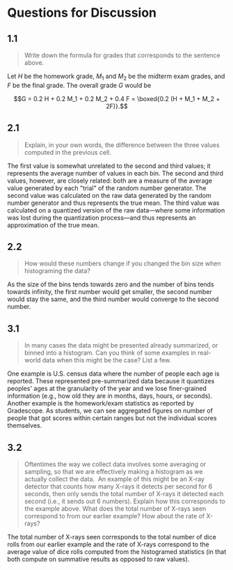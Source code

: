 # Questions for Discussion

## 1.1

> Write down the formula for grades that corresponds to the sentence above.

Let $H$ be the homework grade, $M_1$ and $M_2$ be the midterm exam grades, and $F$ be the final grade. The overall grade $G$ would be

$$G = 0.2 H + 0.2 M_1 + 0.2 M_2 + 0.4 F = \boxed{0.2 (H + M_1 + M_2 + 2F)}.$$

## 2.1

> Explain, in your own words, the difference between the three values computed in the previous cell.

The first value is somewhat unrelated to the second and third values; it represents the average number of values in each bin. The second and third values, however, are closely related: both are a measure of the average value generated by each "trial" of the random number generator. The second value was calculated on the raw data generated by the random number generator and thus represents the true mean. The third value was calculated on a quantized version of the raw data—where some information was lost during the quantization process—and thus represents an approximation of the true mean.

## 2.2

> How would these numbers change if you changed the bin size when histograming the data?

As the size of the bins tends towards zero and the number of bins tends towards infinity, the first number would get smaller, the second number would stay the same, and the third number would converge to the second number.

## 3.1

> In many cases the data might be presented already summarized, or binned into a histogram. Can you think of some examples in real-world data when this might be the case? List a few.

One example is U.S. census data where the number of people each age is reported. These represented pre-summarized data because it quantizes peoples' ages at the granularity of the year and we lose finer-grained information (e.g., how old they are in months, days, hours, or seconds). Another example is the homework/exam statistics as reported by Gradescope. As students, we can see aggregated figures on number of people that got scores within certain ranges but not the individual scores themselves.

## 3.2

> Oftentimes the way we collect data involves some averaging or sampling, so that we are effectively making a histogram as we actually collect the data.  An example of this might be an X-ray detector that counts how many X-rays it detects per second for 6 seconds, then only sends the total number of X-rays it detected each second (i.e., it sends out 6 numbers). Explain how this corresponds to the example above. What does the total number of X-rays seen correspond to from our earlier example? How about the rate of X-rays?

The total number of X-rays seen corresponds to the total number of dice rolls from our earlier example and the rate of X-rays correspond to the average value of dice rolls computed from the histogramed statistics (in that both compute on summative results as opposed to raw values).
